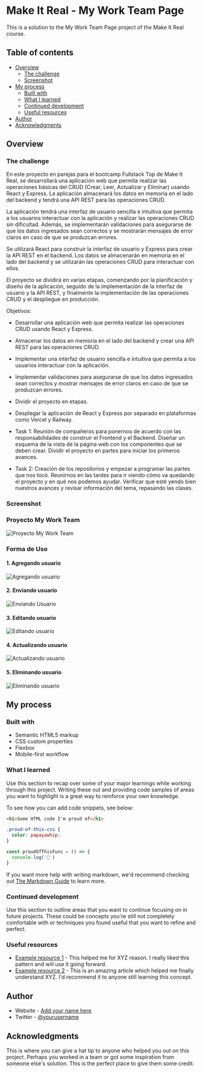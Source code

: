 # Make It Real - My Work Team Page

This is a solution to the My Work Team Page project of the Make It Real course.

## Table of contents

- [Overview](#overview)
  - [The challenge](#the-challenge)
  - [Screenshot](#screenshot)
- [My process](#my-process)
  - [Built with](#built-with)
  - [What I learned](#what-i-learned)
  - [Continued development](#continued-development)
  - [Useful resources](#useful-resources)
- [Author](#author)
- [Acknowledgments](#acknowledgments)


## Overview

### The challenge

  En este proyecto en parejas para el bootcamp Fullstack Top de Make It Real, se desarrollará una aplicación web que permita realizar las operaciones básicas del CRUD (Crear, Leer, Actualizar y Eliminar) usando React y Express. La aplicación almacenará los datos en memoria en el lado del backend y tendrá una API REST para las operaciones CRUD.

  La aplicación tendrá una interfaz de usuario sencilla e intuitiva que permita a los usuarios interactuar con la aplicación y realizar las operaciones CRUD sin dificultad. Además, se implementarán validaciones para asegurarse de que los datos ingresados sean correctos y se mostrarán mensajes de error claros en caso de que se produzcan errores.

  Se utilizará React para construir la interfaz de usuario y Express para crear la API REST en el backend. Los datos se almacenarán en memoria en el lado del backend y se utilizarán las operaciones CRUD para interactuar con ellos.

  El proyecto se dividirá en varias etapas, comenzando por la planificación y diseño de la aplicación, seguido de la implementación de la interfaz de usuario y la API REST, y finalmente la implementación de las operaciones CRUD y el despliegue en producción.
  
  Objetivos:
  - Desarrollar una aplicación web que permita realizar las operaciones CRUD usando React y Express.
  - Almacenar los datos en memoria en el lado del backend y crear una API REST para las operaciones CRUD.
  - Implementar una interfaz de usuario sencilla e intuitiva que permita a los usuarios interactuar con la aplicación.
  - Implementar validaciones para asegurarse de que los datos ingresados sean correctos y mostrar mensajes de error claros en caso de que se produzcan errores.
  - Dividir el proyecto en etapas.
  - Desplegar la aplicación de React y Express por separado en plataformas como Vercel y Railway.

- Task 1:
  Reunión de compañeros para ponernos de acuerdo con las responsabilidades de construir el Frontend y el Backend.
  Diseñar un esquema de la vista de la página web con los componentes que se deben crear. 
  Dividir el proyecto en partes para iniciar los primeros avances.
  
- Task 2:
  Creación de los repositorios y empezar a programar las partes que nos tocó. 
  Reunirnos en las tardes para ir viendo cómo va quedando el proyecto y en qué nos podemos ayudar.
  Verificar que esté yendo bien nuestros avances y revisar información del tema, repasando las clases.

### Screenshot

### Proyecto My Work Team

![Proyecto My Work Team](https://github.com/juanxavier357/Proyecto-en-Parejas-1/blob/main/images/My%20Work%20Team.PNG)

### Forma de Uso

#### 1. Agregando usuario

![Agregando usuario](https://github.com/juanxavier357/Proyecto-en-Parejas-1/blob/main/images/Agregando%20usuario.PNG)

#### 2. Enviando usuario

![Enviando Usuario](https://github.com/juanxavier357/Proyecto-en-Parejas-1/blob/main/images/Enviando%20usuario.PNG)

#### 3. Editando usuario

![Editando usuario](https://github.com/juanxavier357/Proyecto-en-Parejas-1/blob/main/images/Editando%20el%20usuario.PNG)

#### 4. Actualizando usuario

![Actualizando usuario](https://github.com/juanxavier357/Proyecto-en-Parejas-1/blob/main/images/Actualizando%20el%20usuario.PNG)

#### 5. Eliminando usuario

![Eliminando usuario](https://github.com/juanxavier357/Proyecto-en-Parejas-1/blob/main/images/Eliminando%20el%20usuario.PNG)


## My process

### Built with

- Semantic HTML5 markup
- CSS custom properties
- Flexbox
- Mobile-first workflow

### What I learned

Use this section to recap over some of your major learnings while working through this project. Writing these out and providing code samples of areas you want to highlight is a great way to reinforce your own knowledge.

To see how you can add code snippets, see below:

```html
<h1>Some HTML code I'm proud of</h1>
```
```css
.proud-of-this-css {
  color: papayawhip;
}
```
```js
const proudOfThisFunc = () => {
  console.log('🎉')
}
```

If you want more help with writing markdown, we'd recommend checking out [The Markdown Guide](https://www.markdownguide.org/) to learn more.

### Continued development

Use this section to outline areas that you want to continue focusing on in future projects. These could be concepts you're still not completely comfortable with or techniques you found useful that you want to refine and perfect.

### Useful resources

- [Example resource 1](https://www.example.com) - This helped me for XYZ reason. I really liked this pattern and will use it going forward.
- [Example resource 2](https://www.example.com) - This is an amazing article which helped me finally understand XYZ. I'd recommend it to anyone still learning this concept.

## Author

- Website - [Add your name here](https://www.your-site.com)
- Twitter - [@yourusername](https://www.twitter.com/yourusername)


## Acknowledgments

This is where you can give a hat tip to anyone who helped you out on this project. Perhaps you worked in a team or got some inspiration from someone else's solution. This is the perfect place to give them some credit.

